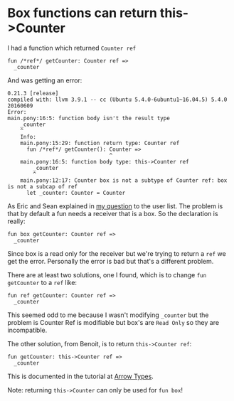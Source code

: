 # Box functions can return this->Counter

I had a function which returned `Counter ref`
```
fun /*ref*/ getCounter: Counter ref =>
  _counter
```
And was getting an error:
```
0.21.3 [release]
compiled with: llvm 3.9.1 -- cc (Ubuntu 5.4.0-6ubuntu1~16.04.5) 5.4.0 20160609
Error:
main.pony:16:5: function body isn't the result type
    _counter
    ^
    Info:
    main.pony:15:29: function return type: Counter ref
      fun /*ref*/ getCounter(): Counter =>
                                ^
    main.pony:16:5: function body type: this->Counter ref
        _counter
        ^
    main.pony:12:17: Counter box is not a subtype of Counter ref: box is not a subcap of ref
      let _counter: Counter = Counter
```
As Eric and Sean explained in [my question](https://pony.groups.io/g/user/topic/8153517#1563)
to the user list. The problem is that by default a fun needs a receiver that is
a box. So the declaration is really:
```
fun box getCounter: Counter ref =>
  _counter
```
Since box is a read only for the receiver but we're trying to
return a `ref` we get the error. Personally the error is bad
but that's a different problem.

There are at least two solutions, one I found, which is to change
`fun getCounter` to a `ref` like:
```
fun ref getCounter: Counter ref =>
  _counter
```
This seemed odd to me because I wasn't modifying `_counter` but
the problem is Counter Ref is modifiable but box's are `Read Only`
so they are incompatible.

The other solution, from Benoit, is to return `this->Counter ref`:
```
fun getCounter: this->Counter ref =>
  _counter
```
This is documented in the tutorial at
[Arrow Types](https://tutorial.ponylang.org/capabilities/arrow-types.html).

Note: returning `this->Counter` can only be used for `fun box`!
